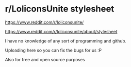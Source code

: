 # r/LoliconsUnite stylesheet
https://www.reddit.com/r/loliconsunite/

https://www.reddit.com/r/loliconsunite/about/stylesheet

I have no knowledge of any sort of programming and github. 

Uploading here so you can fix the bugs for us :P

Also for free and open source purposes
